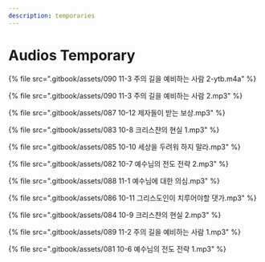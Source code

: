 ```yaml
---
description: temporaries
---
```


# Audios Temporary

{% file src=".gitbook/assets/090 11-3 주의 길을 예비하는 사람 2-ytb.m4a" %}

{% file src=".gitbook/assets/090 11-3 주의 길을 예비하는 사람 2.mp3" %}

{% file src=".gitbook/assets/087 10-12 제자들이 받는 보상.mp3" %}

{% file src=".gitbook/assets/083 10-8 크리스챤의 현실 1.mp3" %}

{% file src=".gitbook/assets/085 10-10 세상을 두려워 하지 말라.mp3" %}

{% file src=".gitbook/assets/082 10-7 예수님의 전도 전략 2.mp3" %}

{% file src=".gitbook/assets/088 11-1 예수님에 대한 의심.mp3" %}

{% file src=".gitbook/assets/086 10-11 그리스도인이 치루어야할 댓가.mp3" %}

{% file src=".gitbook/assets/084 10-9 크리스챤의 현실 2.mp3" %}

{% file src=".gitbook/assets/089 11-2 주의 길을 예비하는 사람 1.mp3" %}

{% file src=".gitbook/assets/081 10-6 예수님의 전도 전략 1.mp3" %}

